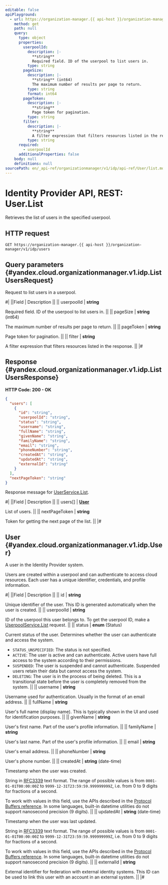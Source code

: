 ```yaml
---
editable: false
apiPlayground:
  - url: https://organization-manager.{{ api-host }}/organization-manager/v1/idp/users
    method: get
    path: null
    query:
      type: object
      properties:
        userpoolId:
          description: |-
            **string**
            Required field. ID of the userpool to list users in.
          type: string
        pageSize:
          description: |-
            **string** (int64)
            The maximum number of results per page to return.
          type: string
          format: int64
        pageToken:
          description: |-
            **string**
            Page token for pagination.
          type: string
        filter:
          description: |-
            **string**
            A filter expression that filters resources listed in the response.
          type: string
      required:
        - userpoolId
      additionalProperties: false
    body: null
    definitions: null
sourcePath: en/_api-ref/organizationmanager/v1/idp/api-ref/User/list.md
---
```


# Identity Provider API, REST: User.List

Retrieves the list of users in the specified userpool.

## HTTP request

```
GET https://organization-manager.{{ api-host }}/organization-manager/v1/idp/users
```

## Query parameters {#yandex.cloud.organizationmanager.v1.idp.ListUsersRequest}

Request to list users in a userpool.

#|
||Field | Description ||
|| userpoolId | **string**

Required field. ID of the userpool to list users in. ||
|| pageSize | **string** (int64)

The maximum number of results per page to return. ||
|| pageToken | **string**

Page token for pagination. ||
|| filter | **string**

A filter expression that filters resources listed in the response. ||
|#

## Response {#yandex.cloud.organizationmanager.v1.idp.ListUsersResponse}

**HTTP Code: 200 - OK**

```json
{
  "users": [
    {
      "id": "string",
      "userpoolId": "string",
      "status": "string",
      "username": "string",
      "fullName": "string",
      "givenName": "string",
      "familyName": "string",
      "email": "string",
      "phoneNumber": "string",
      "createdAt": "string",
      "updatedAt": "string",
      "externalId": "string"
    }
  ],
  "nextPageToken": "string"
}
```

Response message for [UserService.List](#List).

#|
||Field | Description ||
|| users[] | **[User](#yandex.cloud.organizationmanager.v1.idp.User)**

List of users. ||
|| nextPageToken | **string**

Token for getting the next page of the list. ||
|#

## User {#yandex.cloud.organizationmanager.v1.idp.User}

A user in the Identity Provider system.

Users are created within a userpool and can authenticate to access cloud resources.
Each user has a unique identifier, credentials, and profile information.

#|
||Field | Description ||
|| id | **string**

Unique identifier of the user.
This ID is generated automatically when the user is created. ||
|| userpoolId | **string**

ID of the userpool this user belongs to.
To get the userpool ID, make a [UserpoolService.List](/docs/organization/idp/api-ref/Userpool/list#List) request. ||
|| status | **enum** (Status)

Current status of the user.
Determines whether the user can authenticate and access the system.

- `STATUS_UNSPECIFIED`: The status is not specified.
- `ACTIVE`: The user is active and can authenticate.
Active users have full access to the system according to their permissions.
- `SUSPENDED`: The user is suspended and cannot authenticate.
Suspended users retain their data but cannot access the system.
- `DELETING`: The user is in the process of being deleted.
This is a transitional state before the user is completely removed from the system. ||
|| username | **string**

Username used for authentication.
Usually in the format of an email address. ||
|| fullName | **string**

User's full name (display name).
This is typically shown in the UI and used for identification purposes. ||
|| givenName | **string**

User's first name.
Part of the user's profile information. ||
|| familyName | **string**

User's last name.
Part of the user's profile information. ||
|| email | **string**

User's email address. ||
|| phoneNumber | **string**

User's phone number. ||
|| createdAt | **string** (date-time)

Timestamp when the user was created.

String in [RFC3339](https://www.ietf.org/rfc/rfc3339.txt) text format. The range of possible values is from
`0001-01-01T00:00:00Z` to `9999-12-31T23:59:59.999999999Z`, i.e. from 0 to 9 digits for fractions of a second.

To work with values in this field, use the APIs described in the
[Protocol Buffers reference](https://developers.google.com/protocol-buffers/docs/reference/overview).
In some languages, built-in datetime utilities do not support nanosecond precision (9 digits). ||
|| updatedAt | **string** (date-time)

Timestamp when the user was last updated.

String in [RFC3339](https://www.ietf.org/rfc/rfc3339.txt) text format. The range of possible values is from
`0001-01-01T00:00:00Z` to `9999-12-31T23:59:59.999999999Z`, i.e. from 0 to 9 digits for fractions of a second.

To work with values in this field, use the APIs described in the
[Protocol Buffers reference](https://developers.google.com/protocol-buffers/docs/reference/overview).
In some languages, built-in datetime utilities do not support nanosecond precision (9 digits). ||
|| externalId | **string**

External identifier for federation with external identity systems.
This ID can be used to link this user with an account in an external system. ||
|#